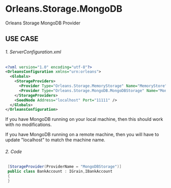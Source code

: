 # Orleans.Storage.MongoDB
   Orleans Storage MongoDB Provider

## USE CASE 

###### 1. ServerConfiguration.xml
```xml
<?xml version="1.0" encoding="utf-8"?>
<OrleansConfiguration xmlns="urn:orleans">
  <Globals>
    <StorageProviders>
      <Provider Type="Orleans.Storage.MemoryStorage" Name="MemoryStore" />
      <Provider Type="Orleans.Storage.MongoDB.MongoDBStorage" Name="MongoDBStorage" Database="Orleans" ConnectionString="mongodb://localhost:27017/" />
    </StorageProviders>
    <SeedNode Address="localhost" Port="11111" />
  </Globals>
</OrleansConfiguration>
```

If you have MongoDB running on your local machine, then this should work with no modifications.

If you have MongoDB running on a remote machine, then you will have to update "localhost" to match the machine name.

###### 2. Code
```csharp
 [StorageProvider(ProviderName = "MongoDBStorage")]
 public class BankAccount : IGrain,IBankAccount
 {
 }
```
